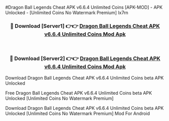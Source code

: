 #Dragon Ball Legends Cheat APK v6.6.4 Unlimited Coins [APK-MOD] - APK Unlocked - [Unlimited Coins No Watermark Premium] lx7rn



<div align="center">

<h3>🔴 Download [Server1] 👉👉 <a href="https://momento.my/?title=Dragon_Ball_Legends_Cheat_APK_v6.6.4_Unlimited_Coins">Dragon Ball Legends Cheat APK v6.6.4 Unlimited Coins Mod Apk</a></h3><br>

<h3>🔴 Download [Server2] 👉👉 <a href="https://momento.my/?title=Dragon_Ball_Legends_Cheat_APK_v6.6.4_Unlimited_Coins">Dragon Ball Legends Cheat APK v6.6.4 Unlimited Coins Mod Apk</a></h3>
</div>



Download Dragon Ball Legends Cheat APK v6.6.4 Unlimited Coins beta APK Unlocked

Free Dragon Ball Legends Cheat APK v6.6.4 Unlimited Coins beta APK Unlocked [Unlimited Coins No Watermark Premium]

Download Dragon Ball Legends Cheat APK v6.6.4 Unlimited Coins beta APK Unlocked [Unlimited Coins No Watermark Premium] Mod For Android
